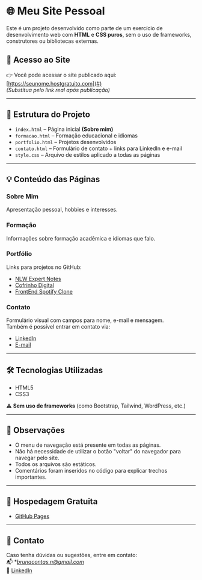 # 🌐 Meu Site Pessoal

Este é um projeto desenvolvido como parte de um exercício de desenvolvimento web com **HTML** e **CSS puros**, sem o uso de frameworks, construtores ou bibliotecas externas.

## 🔗 Acesso ao Site

👉 Você pode acessar o site publicado aqui: [https://seunome.hostgratuito.com](#)  
_(Substitua pelo link real após publicação)_

---

## 📁 Estrutura do Projeto

- `index.html` – Página inicial **(Sobre mim)**
- `formacao.html` – Formação educacional e idiomas
- `portfolio.html` – Projetos desenvolvidos
- `contato.html` – Formulário de contato + links para LinkedIn e e-mail
- `style.css` – Arquivo de estilos aplicado a todas as páginas

---

## 💡 Conteúdo das Páginas

### Sobre Mim
Apresentação pessoal, hobbies e interesses.

### Formação
Informações sobre formação acadêmica e idiomas que falo.

### Portfólio
Links para projetos no GitHub:
- [NLW Expert Notes](https://github.com/bruvanessa/nlw-expert-notes)
- [Cofrinho Digital](https://github.com/bruvanessa/Cofrinho)
- [FrontEnd Spotify Clone](https://github.com/bruvanessa/FrontEnd_Spottfy)

### Contato
Formulário visual com campos para nome, e-mail e mensagem.  
Também é possível entrar em contato via:
- [LinkedIn]([https://www.linkedin.com/in/bruna-vanessa/])
- [E-mail](mailto:brunacontas.n@gmail.com)

---

## 🛠️ Tecnologias Utilizadas

- HTML5
- CSS3

⚠️ **Sem uso de frameworks** (como Bootstrap, Tailwind, WordPress, etc.)

---

## 📌 Observações

- O menu de navegação está presente em todas as páginas.
- Não há necessidade de utilizar o botão "voltar" do navegador para navegar pelo site.
- Todos os arquivos são estáticos.
- Comentários foram inseridos no código para explicar trechos importantes.

---

## 🚀 Hospedagem Gratuita

- [GitHub Pages](https://pages.github.com/)

---

## 📧 Contato

Caso tenha dúvidas ou sugestões, entre em contato:  
📬 **brunacontas.n@gmail.com*  
🔗 [LinkedIn](https://www.linkedin.com/in/bruna-vanessa/)
